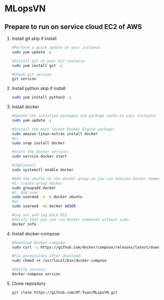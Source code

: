 # MLopsVN

## Prepare to run on service cloud EC2 of AWS

1. Install git skip if install

    ```bash
    #Perform a quick update on your instance:
    sudo yum update -y
 
    #Install git in your EC2 instance
    sudo yum install git -y
 
    #Check git version
    git version
    ```

2. Install python skip if install
    ```bash
    sudo yum install python3 -y
    ```

3. Install docker
    ```bash
    #Update the installed packages and package cache on your instance:
    sudo yum update -y

    #Install the most recent Docker Engine package:
    sudo amazon-linux-extras install docker
    #or
    sudo snap install docker

    #Start the Docker service:
    sudo service docker start
    
    #(Optional)
    sudo systemctl enable docker

    #Add the ubuntu to the docker group so you can execute Docker commands without using sudo:
    #1. Create group docker
    sudo groupadd docker
    #2. Add user
    sudo usermod -a -G docker ubuntu
    #or
    sudo usermod -aG docker $USER

    #Log out and log back EC2
    #Verify that you can run Docker commands without sudo:
    docker info
    ```
4. Install docker-compose
    ```bash
    #Download Docker-compose:
    sudo curl -L https://github.com/docker/compose/releases/latest/download/docker-compose-$(uname -s)-$(uname -m) -o /usr/local/bin/docker-compose
    
    #Fix permissions after download:
    sudo chmod +x /usr/local/bin/docker-compose
    
    #Vetify success:
    docker-compose version
    ```
5. Clone repository
    ```bash
    git clone https://github.com/HT-Tuan/MLopsVN.git
    ```
